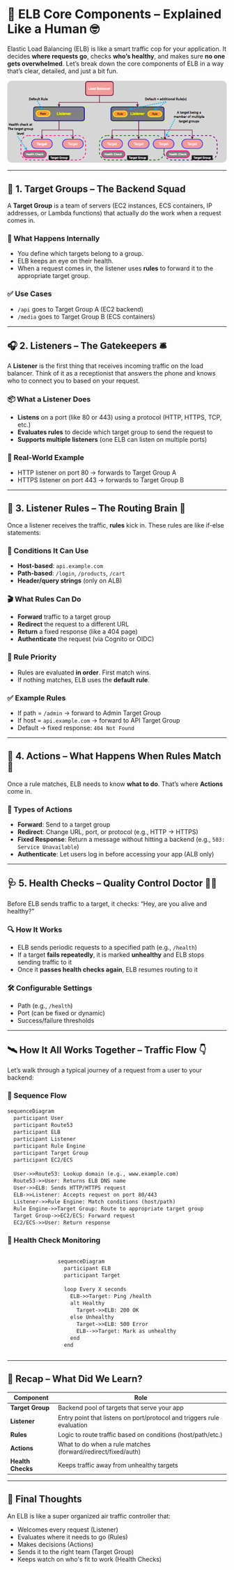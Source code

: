 # 🧰 ELB Core Components – Explained Like a Human 🤓

Elastic Load Balancing (ELB) is like a smart traffic cop for your application. It decides **where requests go**, checks **who’s healthy**, and makes sure **no one gets overwhelmed**. Let’s break down the core components of ELB in a way that’s clear, detailed, and just a bit fun.

<div style="text-align: center">
  <img src="images/elb-core-components.png" style="border-radius: 10px" alt="ELB Core Components">
</div>

---

## 🎯 1. Target Groups – The Backend Squad

A **Target Group** is a team of servers (EC2 instances, ECS containers, IP addresses, or Lambda functions) that actually do the work when a request comes in.

### 🧠 What Happens Internally

- You define which targets belong to a group.
- ELB keeps an eye on their health.
- When a request comes in, the listener uses **rules** to forward it to the appropriate target group.

### ✅ Use Cases

- `/api` goes to Target Group A (EC2 backend)
- `/media` goes to Target Group B (ECS containers)

---

## 🎧 2. Listeners – The Gatekeepers 🛎️

A **Listener** is the first thing that receives incoming traffic on the load balancer. Think of it as a receptionist that answers the phone and knows who to connect you to based on your request.

### 📦 What a Listener Does

- **Listens** on a port (like 80 or 443) using a protocol (HTTP, HTTPS, TCP, etc.)
- **Evaluates rules** to decide which target group to send the request to
- **Supports multiple listeners** (one ELB can listen on multiple ports)

### 🧪 Real-World Example

- HTTP listener on port 80 → forwards to Target Group A
- HTTPS listener on port 443 → forwards to Target Group B

---

## 🧾 3. Listener Rules – The Routing Brain 🧠

Once a listener receives the traffic, **rules** kick in. These rules are like if-else statements:

### 🧩 Conditions It Can Use

- **Host-based**: `api.example.com`
- **Path-based**: `/login`, `/products`, `/cart`
- **Header/query strings** (only on ALB)

### 🎬 What Rules Can Do

- **Forward** traffic to a target group
- **Redirect** the request to a different URL
- **Return** a fixed response (like a 404 page)
- **Authenticate** the request (via Cognito or OIDC)

### 🏅 Rule Priority

- Rules are evaluated **in order**. First match wins.
- If nothing matches, ELB uses the **default rule**.

### ✅ Example Rules

- If path = `/admin` → forward to Admin Target Group
- If host = `api.example.com` → forward to API Target Group
- Default → fixed response: `404 Not Found`

---

## 🔄 4. Actions – What Happens When Rules Match 🎯

Once a rule matches, ELB needs to know **what to do**. That’s where **Actions** come in.

### 🚦 Types of Actions

- **Forward**: Send to a target group
- **Redirect**: Change URL, port, or protocol (e.g., HTTP → HTTPS)
- **Fixed Response**: Return a message without hitting a backend (e.g., `503: Service Unavailable`)
- **Authenticate**: Let users log in before accessing your app (ALB only)

---

## 🩺 5. Health Checks – Quality Control Doctor 👩‍⚕️

Before ELB sends traffic to a target, it checks: “Hey, are you alive and healthy?”

### 🔍 How It Works

- ELB sends periodic requests to a specified path (e.g., `/health`)
- If a target **fails repeatedly**, it is marked **unhealthy** and ELB stops sending traffic to it
- Once it **passes health checks again**, ELB resumes routing to it

### 🛠️ Configurable Settings

- Path (e.g., `/health`)
- Port (can be fixed or dynamic)
- Success/failure thresholds

---

## 🛰️ How It All Works Together – Traffic Flow 👇

Let’s walk through a typical journey of a request from a user to your backend:

### 🧵 Sequence Flow

```mermaid
sequenceDiagram
  participant User
  participant Route53
  participant ELB
  participant Listener
  participant Rule Engine
  participant Target Group
  participant EC2/ECS

  User->>Route53: Lookup domain (e.g., www.example.com)
  Route53->>User: Returns ELB DNS name
  User->>ELB: Sends HTTP/HTTPS request
  ELB->>Listener: Accepts request on port 80/443
  Listener->>Rule Engine: Match conditions (host/path)
  Rule Engine->>Target Group: Route to appropriate target group
  Target Group->>EC2/ECS: Forward request
  EC2/ECS->>User: Return response
```

### 🔄 Health Check Monitoring

<div style="display: flex; justify-content: center; align-items: center;">

```mermaid
sequenceDiagram
  participant ELB
  participant Target

  loop Every X seconds
    ELB->>Target: Ping /health
    alt Healthy
      Target->>ELB: 200 OK
    else Unhealthy
      Target->>ELB: 500 Error
      ELB-->>Target: Mark as unhealthy
    end
  end
```

</div>

---

## 🧠 Recap – What Did We Learn?

| Component         | Role                                                                   |
| ----------------- | ---------------------------------------------------------------------- |
| **Target Group**  | Backend pool of targets that serve your app                            |
| **Listener**      | Entry point that listens on port/protocol and triggers rule evaluation |
| **Rules**         | Logic to route traffic based on conditions (host/path/etc.)            |
| **Actions**       | What to do when a rule matches (forward/redirect/fixed/auth)           |
| **Health Checks** | Keeps traffic away from unhealthy targets                              |

---

## 🏁 Final Thoughts

An ELB is like a super organized air traffic controller that:

- Welcomes every request (Listener)
- Evaluates where it needs to go (Rules)
- Makes decisions (Actions)
- Sends it to the right team (Target Group)
- Keeps watch on who's fit to work (Health Checks)
